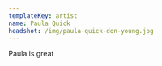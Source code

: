 ```yaml
---
templateKey: artist
name: Paula Quick
headshot: /img/paula-quick-don-young.jpg
---
```

Paula is great
